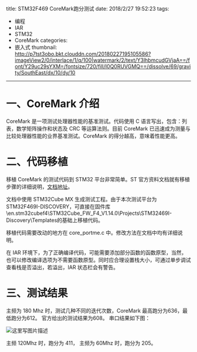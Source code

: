 title: STM32F469 CoreMark跑分测试
date: 2018/2/27 19:52:23
tags:
- 编程
- IAR
- STM32
- CoreMark
categories:
- 嵌入式
thumbnail: http://p7tst3obo.bkt.clouddn.com/20180227195105586?imageView2/0/interlace/1/q/100|watermark/2/text/Y3lhbmcudGVjaA==/font/Y29uc29sYXM=/fontsize/720/fill/I0Q0RUVGMQ==/dissolve/69/gravity/SouthEast/dx/10/dy/10
---


# 一、CoreMark 介绍
CoreMark 是一项测试处理器性能的基准测试。代码使用 C 语言写出，包含：列表，数学矩阵操作和状态及 CRC 等运算法则。目前 CoreMark 已迅速成为测量与比较处理器性能的业界基准测试。CoreMark 的得分越高，意味着性能更高。

<!-- more -->

# 二、代码移植
移植 CoreMark 的测试代码到 STM32 平台非常简单。ST 官方资料文档就有移植步骤的详细说明，[文档地址](http://www.stmcu.org/document/detail/index/id-217064)。

文档中使用 STM32Cube MX 生成测试工程。由于本次测试平台为 STM32F469I-DISCOVERY，可直接在固件库\en.stm32cubef4\STM32Cube_FW_F4_V1.14.0\Projects\STM32469I-Discovery\Templates的基础上移植代码。

移植代码需要改动的地方在 core_portme.c 中。修改方法在文档中均有详细说明。

在 IAR 环境下，为了正确编译代码，可能需要添加部分函数的函数原型，当然，也可以修改编译选项为不需要函数原型。同时应合理设置栈大小，可通过单步调试查看栈是否溢出，若溢出，IAR 状态栏会有警告。

# 三、测试结果
主频为 180 Mhz 时，测试几种不同的迭代次数，CoreMark 最高跑分为636，最低跑分为612。
官方给出的测试结果为608。
串口结果如下图：

![这里写图片描述](http://p7tst3obo.bkt.clouddn.com/20180227195105586?imageView2/0/interlace/1/q/100|watermark/2/text/Y3lhbmcudGVjaA==/font/Y29uc29sYXM=/fontsize/720/fill/I0Q0RUVGMQ==/dissolve/69/gravity/SouthEast/dx/10/dy/10)

主频 120Mhz 时，跑分为 411， 主频为 60Mhz 时，跑分为 205。